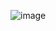 ![image](https://user-images.githubusercontent.com/103792029/228238661-8d4c0d51-aab1-42cf-b576-a96afc813f6e.png)
